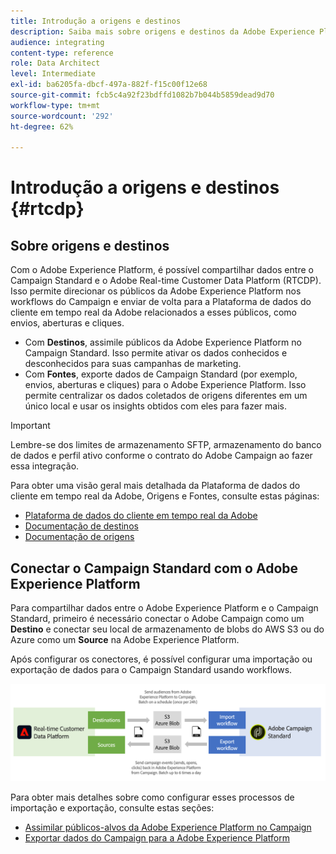 ```yaml
---
title: Introdução a origens e destinos
description: Saiba mais sobre origens e destinos da Adobe Experience Platform.
audience: integrating
content-type: reference
role: Data Architect
level: Intermediate
exl-id: ba6205fa-dbcf-497a-882f-f15c00f12e68
source-git-commit: fcb5c4a92f23bdffd1082b7b044b5859dead9d70
workflow-type: tm+mt
source-wordcount: '292'
ht-degree: 62%

---
```


# Introdução a origens e destinos {#rtcdp}

## Sobre origens e destinos

Com o Adobe Experience Platform, é possível compartilhar dados entre o Campaign Standard e o Adobe Real-time Customer Data Platform (RTCDP). Isso permite direcionar os públicos da Adobe Experience Platform nos workflows do Campaign e enviar de volta para a Plataforma de dados do cliente em tempo real da Adobe relacionados a esses públicos, como envios, aberturas e cliques.

* Com **Destinos**, assimile públicos da Adobe Experience Platform no Campaign Standard. Isso permite ativar os dados conhecidos e desconhecidos para suas campanhas de marketing.
* Com **Fontes**, exporte dados de Campaign Standard (por exemplo, envios, aberturas e cliques) para o Adobe Experience Platform. Isso permite centralizar os dados coletados de origens diferentes em um único local e usar os insights obtidos com eles para fazer mais.


>[!IMPORTANT]
>
>Lembre-se dos limites de armazenamento SFTP, armazenamento do banco de dados e perfil ativo conforme o contrato do Adobe Campaign ao fazer essa integração.

Para obter uma visão geral mais detalhada da Plataforma de dados do cliente em tempo real da Adobe, Origens e Fontes, consulte estas páginas:

* [Plataforma de dados do cliente em tempo real da Adobe](https://experienceleague.adobe.com/docs/experience-platform/rtcdp/overview.html?lang=pt-BR)
* [Documentação de destinos](https://experienceleague.adobe.com/docs/experience-platform/destinations/home.html?lang=pt-BR)
* [Documentação de origens](https://experienceleague.adobe.com/docs/experience-platform/sources/home.html?lang=pt-BR)

## Conectar o Campaign Standard com o Adobe Experience Platform

Para compartilhar dados entre o Adobe Experience Platform e o Campaign Standard, primeiro é necessário conectar o Adobe Campaign como um **Destino** e conectar seu local de armazenamento de blobs do AWS S3 ou do Azure como um **Source** na Adobe Experience Platform.

Após configurar os conectores, é possível configurar uma importação ou exportação de dados para o Campaign Standard usando workflows.

![](assets/rtcdp-schema.png)

Para obter mais detalhes sobre como configurar esses processos de importação e exportação, consulte estas seções:

* [Assimilar públicos-alvos da Adobe Experience Platform no Campaign](../../integrating/using/ingest-aep-data.md)
* [Exportar dados do Campaign para a Adobe Experience Platform](../../integrating/using/export-campaign-data.md)
